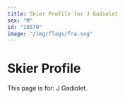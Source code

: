 ```yaml
---
title: Skier Profile for J Gadiolet
sex: "M"
id: "18579"
image: "/img/flags/fra.svg" 
---
```


# Skier Profile

This page is for: J Gadiolet.
    